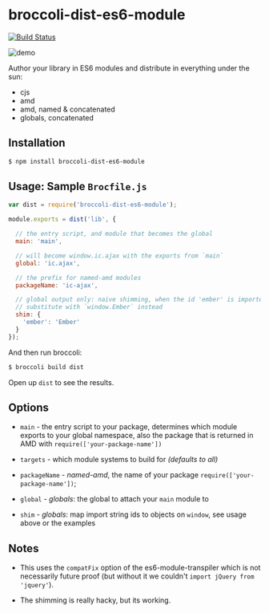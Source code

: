 broccoli-dist-es6-module
========================

[![Build Status](https://travis-ci.org/rpflorence/broccoli-dist-es6-module.png)](https://travis-ci.org/rpflorence/broccoli-dist-es6-module)

![demo](http://recordit.co/D0rmdYb2Vp/gif)

Author your library in ES6 modules and distribute in everything under
the sun:

- cjs
- amd
- amd, named & concatenated
- globals, concatenated

Installation
------------

```sh
$ npm install broccoli-dist-es6-module
```

Usage: Sample `Brocfile.js`
---------------------------

```js
var dist = require('broccoli-dist-es6-module');

module.exports = dist('lib', {

  // the entry script, and module that becomes the global
  main: 'main',

  // will become window.ic.ajax with the exports from `main`
  global: 'ic.ajax',

  // the prefix for named-amd modules
  packageName: 'ic-ajax',

  // global output only: naive shimming, when the id 'ember' is imported,
  // substitute with `window.Ember` instead
  shim: {
    'ember': 'Ember'
  }
});
```

And then run broccoli:

```sh
$ broccoli build dist
```

Open up `dist` to see the results.

Options
-------

- `main` - the entry script to your package, determines which module
  exports to your global namespace, also the package that is returned in
  AMD with `require(['your-package-name'])`

- `targets` - which module systems to build for _(defaults to all)_

- `packageName` - _named-amd_, the name of your package
  `require(['your-package-name'])`;

- `global` - _globals_: the global to attach your `main` module to

- `shim` - _globals_: map import string ids to objects on `window`, see
  usage above or the examples

Notes
-----

- This uses the `compatFix` option of the es6-module-transpiler which is
  not necessarily future proof (but without it we couldn't `import
  jQuery from 'jquery'`).

- The shimming is really hacky, but its working.

